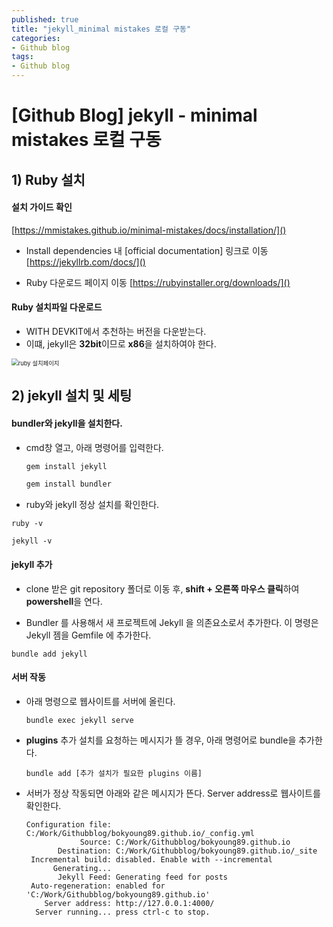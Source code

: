 ```yaml
---
published: true
title: "jekyll_minimal mistakes 로컬 구동"
categories: 
- Github blog
tags:
- Github blog
---
```


# [Github Blog] jekyll - minimal mistakes 로컬 구동



## 1) Ruby 설치

#### 설치 가이드 확인

[https://mmistakes.github.io/minimal-mistakes/docs/installation/]()



* Install dependencies 내 [official documentation] 링크로 이동 [https://jekyllrb.com/docs/]()

* Ruby 다운로드 페이지 이동 [https://rubyinstaller.org/downloads/]()



#### Ruby 설치파일 다운로드

* WITH DEVKIT에서 추천하는 버전을 다운받는다. 
* 이떄, jekyll은 **32bit**이므로 **x86**을 설치하여야 한다.

<img src="C:\Work\Githubblog\bokyoung89.github.io\images\2022-01-23-0123\ruby 설치페이지.png" alt="ruby 설치페이지" style="zoom:67%;" />



## 2) jekyll 설치 및 세팅

####  bundler와 jekyll을 설치한다.

* cmd창 열고, 아래 명령어를 입력한다.

  ```bash
  gem install jekyll
  
  gem install bundler
  ```



* ruby와 jekyll 정상 설치를 확인한다.

```
ruby -v

jekyll -v
```



#### jekyll 추가

* clone 받은 git repository 폴더로 이동 후, **shift + 오른쪽 마우스 클릭**하여 **powershell**을 연다.

* Bundler 를 사용해서 새 프로젝트에 Jekyll 을 의존요소로서 추가한다. 이 명령은 Jekyll 젬을 Gemfile 에 추가한다.

```
bundle add jekyll
```



#### 서버 작동

* 아래 명령으로 웹사이트를 서버에 올린다.

  ```
  bundle exec jekyll serve
  ```

  

* **plugins** 추가 설치를 요청하는 메시지가 뜰 경우, 아래 명령어로 bundle을 추가한다.

  ```
  bundle add [추가 설치가 필요한 plugins 이름]
  ```



* 서버가 정상 작동되면 아래와 같은 메시지가 뜬다. Server address로 웹사이트를 확인한다.

  ```
  Configuration file: C:/Work/Githubblog/bokyoung89.github.io/_config.yml
              Source: C:/Work/Githubblog/bokyoung89.github.io
         Destination: C:/Work/Githubblog/bokyoung89.github.io/_site
   Incremental build: disabled. Enable with --incremental
        Generating...
         Jekyll Feed: Generating feed for posts
   Auto-regeneration: enabled for 'C:/Work/Githubblog/bokyoung89.github.io'
      Server address: http://127.0.0.1:4000/
    Server running... press ctrl-c to stop.
  ```

